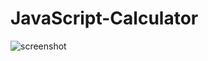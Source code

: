 # JavaScript-Calculator

![screenshot](https://user-images.githubusercontent.com/97296828/169473626-4484426b-00c9-4100-b85b-019aedf691af.png)
